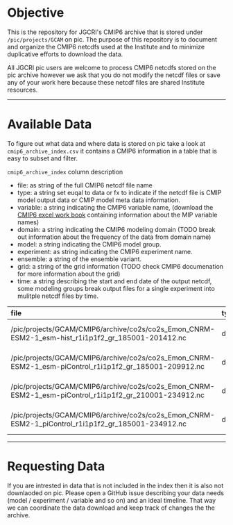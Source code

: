 # Objective
This is the repository for JGCRI's CMIP6 archive that is stored under `/pic/projects/GCAM` on pic. The purpose of this repository is to document and organize the CMIP6 netcdfs used at the Institute and to minimize duplicative efforts to download the data. 

All JGCRI pic users are welcome to process CMIP6 netcdfs stored on the pic archive however we ask that you do not modify the netcdf files or save any of your work here because these netcdf files are shared Institute resources. 


*** 

# Available Data 

To figure out what data and where data is stored on pic take a look at `cmip6_archive_index.csv` it contains a CMIP6 information in a table that is easy to subset and filter. 

`cmip6_archive_index` column description
* file: as string of the full CMIP6 netcdf file name 
* type: a string set euqal to data or fx to indicate if the netcdf file is CMIP model output data or CMIP model meta data information. 
* variable: a string indicating the CMIP6 variable name, (download the [CMIP6 excel work book](http://proj.badc.rl.ac.uk/svn/exarch/CMIP6dreq/tags/latest/dreqPy/docs/CMIP6_MIP_tables.xlsx) containing information about the MIP variable names)
* domain: a string indicating the CMIP6 modeling domain (TODO break out information about the frequency of the data from domain name)
* model: a string indicating the CMIP6 model group.
* experiment: as string indicating the CMIP6 experiment name. 
* ensemble: a string of the ensemble variant.
* grid: a string of the grid information (TODO check CMIP6 documenation for more information about the grid)
* time: a string describing the start and end date of the output netcdf, some modeling groups break output files for a single experiment into mulitple netcdf files by time. 


|file                                                                                                   |type |variable |domain |model       |experiment    |ensemble |grid |time          |
|:------------------------------------------------------------------------------------------------------|:----|:--------|:------|:-----------|:-------------|:--------|:----|:-------------|
|/pic/projects/GCAM/CMIP6/archive/co2s/co2s_Emon_CNRM-ESM2-1_esm-hist_r1i1p1f2_gr_185001-201412.nc      |data |co2s     |Emon   |CNRM-ESM2-1 |esm-hist      |r1i1p1f2 |gr   |185001-201412 |
|/pic/projects/GCAM/CMIP6/archive/co2s/co2s_Emon_CNRM-ESM2-1_esm-piControl_r1i1p1f2_gr_185001-209912.nc |data |co2s     |Emon   |CNRM-ESM2-1 |esm-piControl |r1i1p1f2 |gr   |185001-209912 |
|/pic/projects/GCAM/CMIP6/archive/co2s/co2s_Emon_CNRM-ESM2-1_esm-piControl_r1i1p1f2_gr_210001-234912.nc |data |co2s     |Emon   |CNRM-ESM2-1 |esm-piControl |r1i1p1f2 |gr   |210001-234912 |
|/pic/projects/GCAM/CMIP6/archive/co2s/co2s_Emon_CNRM-ESM2-1_piControl_r1i1p1f2_gr_185001-234912.nc     |data |co2s     |Emon   |CNRM-ESM2-1 |piControl     |r1i1p1f2 |gr   |185001-234912 |


*** 

# Requesting Data

If you are intrested in data that is not included in the index then it is also not downlaoded on pic. Please open a GitHub issue describing your data needs (model / experiment / variable and so on) and an ideal timeline. That way we can coordinate the data download and keep track of changes the the archive. 

